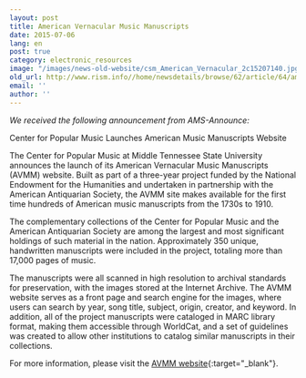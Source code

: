 ```yaml
---
layout: post
title: American Vernacular Music Manuscripts
date: 2015-07-06
lang: en
post: true
category: electronic_resources
image: "/images/news-old-website/csm_American_Vernacular_2c15207140.jpg"
old_url: http://www.rism.info//home/newsdetails/browse/62/article/64/american-vernacular-music-manuscripts.html
email: ''
author: ''
---
```


_We received the following announcement from AMS-Announce:_

Center for Popular Music Launches American Music Manuscripts Website

The Center for Popular Music at Middle Tennessee State University announces the launch of its American Vernacular Music Manuscripts (AVMM) website. Built as part of a three-year project funded by the National Endowment for the Humanities and undertaken in partnership with the American Antiquarian Society, the AVMM site makes available for the first time hundreds of American music manuscripts from the 1730s to 1910.


The complementary collections of the Center for Popular Music and the American Antiquarian Society are among the largest and most significant holdings of such material in the nation. Approximately 350 unique, handwritten manuscripts were included in the project, totaling more than 17,000 pages of music.


The manuscripts were all scanned in high resolution to archival standards for preservation, with the images stored at the Internet Archive. The AVMM website serves as a front page and search engine for the images, where users can search by year, song title, subject, origin, creator, and keyword. In addition, all of the project manuscripts were cataloged in MARC library format, making them accessible through WorldCat, and a set of guidelines was created to allow other institutions to catalog similar manuscripts in their collections.

For more information, please visit the [AVMM website](http://popmusic.mtsu.edu/ManuscriptMusic){:target="_blank"}.


